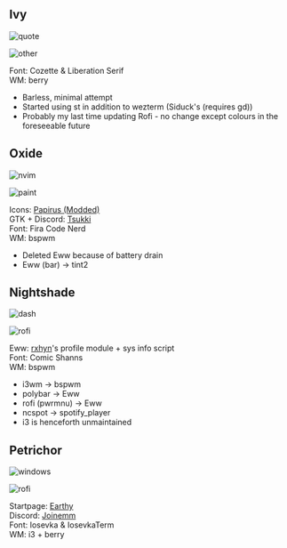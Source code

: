 ## Ivy<br>
![quote](https://github.com/MujtabaAsim/dots/assets/62666332/0944f951-a91c-4a51-a0f1-6757f9c88a4c)

![other](https://github.com/MujtabaAsim/dots/assets/62666332/a99ffc1a-813c-4505-8dd8-82f5e10178ec)

Font: Cozette & Liberation Serif<br>
WM: berry<br>
- Barless, minimal attempt
- Started using st in addition to wezterm (Siduck's (requires gd))
- Probably my last time updating Rofi - no change except colours in the foreseeable future

## Oxide
![nvim](https://github.com/MujtabaAsim/dots/assets/62666332/1ee8767c-bef9-446e-8e49-fa809e8703bc)

![paint](https://github.com/MujtabaAsim/dots/assets/62666332/d9aab5a1-6e79-436c-b393-6a662877224f)

Icons: [Papirus (Modded)](https://github.com/BattleCh1cken/oxocarbon-papirus-folders)<br>
GTK + Discord: [Tsukki](https://github.com/tsukki9696)<br>
Font: Fira Code Nerd<br>
WM: bspwm<br>
- Deleted Eww because of battery drain
- Eww (bar) -> tint2

## Nightshade
![dash](https://github.com/MujtabaAsim/dots/assets/62666332/c0413b26-3246-4f18-9cfe-b7365ae557f6)

![rofi](https://github.com/MujtabaAsim/dots/assets/62666332/29e67dca-f040-4f90-b827-40950c54aacc)

Eww: [rxhyn](https://github.com/rxyhn/tokyo)'s profile module + sys info script<br>
Font: Comic Shanns<br>
WM: bspwm<br>
- i3wm -> bspwm
- polybar -> Eww
- rofi (pwrmnu) -> Eww
- ncspot -> spotify_player
- i3 is henceforth unmaintained

## Petrichor
![windows](https://github.com/MujtabaAsim/dots/assets/62666332/6e65b87b-da01-4a41-8850-1e681356dc75)

![rofi](https://github.com/MujtabaAsim/dots/assets/62666332/fa36b0b4-44e4-41cd-bde1-9265b4851959)

Startpage: [Earthy](https://github.com/MujtabaAsim/Earthy) <br>
Discord: [Joinemm](https://github.com/joinemm/discord-css/tree/master) <br>
Font: Iosevka & IosevkaTerm<br>
WM: i3 + berry<br>
